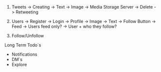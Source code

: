 1. Tweets
    -> Creating
        -> Text
        -> Image -> Media Storage Server
    -> Delete
    -> Retweeting

2. Users
    -> Register
    -> Login
    -> Profile
        -> Image
        -> Text
        -> Follow Button
    -> Feed
        -> Users feed only?
        -> User + who they follow?

3. Follow/Unfollow

Long Term Todo´s 
- Notifications
- DM´s
- Explore